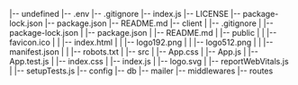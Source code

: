 |-- undefined
    |-- .env
    |-- .gitignore
    |-- index.js
    |-- LICENSE
    |-- package-lock.json
    |-- package.json
    |-- README.md
    |-- client
    |   |-- .gitignore
    |   |-- package-lock.json
    |   |-- package.json
    |   |-- README.md
    |   |-- public
    |   |   |-- favicon.ico
    |   |   |-- index.html
    |   |   |-- logo192.png
    |   |   |-- logo512.png
    |   |   |-- manifest.json
    |   |   |-- robots.txt
    |   |-- src
    |       |-- App.css
    |       |-- App.js
    |       |-- App.test.js
    |       |-- index.css
    |       |-- index.js
    |       |-- logo.svg
    |       |-- reportWebVitals.js
    |       |-- setupTests.js
    |-- config
    |-- db
    |-- mailer
    |-- middlewares
    |-- routes
